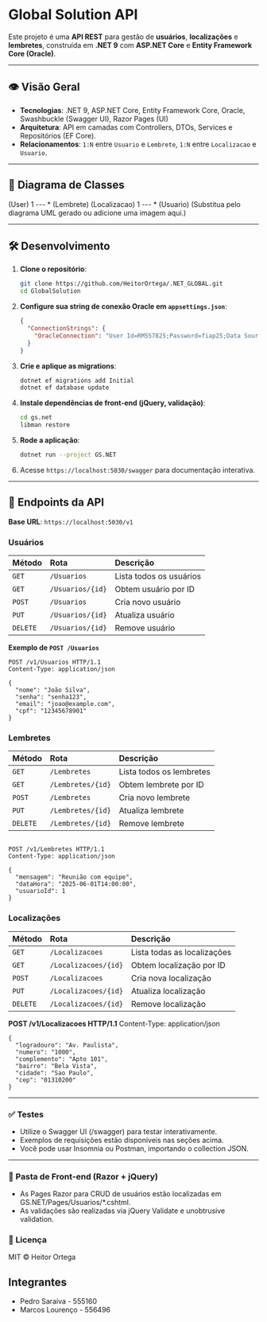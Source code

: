 # Global Solution API

Este projeto é uma **API REST** para gestão de **usuários**, **localizações** e **lembretes**, construída em **.NET 9** com **ASP.NET Core** e **Entity Framework Core (Oracle)**.

---

## 👁️ Visão Geral

* **Tecnologias**: .NET 9, ASP.NET Core, Entity Framework Core, Oracle, Swashbuckle (Swagger UI), Razor Pages (UI)
* **Arquitetura**: API em camadas com Controllers, DTOs, Services e Repositórios (EF Core).
* **Relacionamentos**: `1:N` entre `Usuario` e `Lembrete`, `1:N` entre `Localizacao` e `Usuario`.

---

## 📐 Diagrama de Classes

(User) 1 --- \* (Lembrete)
(Localizacao) 1 --- \* (Usuario)
(Substitua pelo diagrama UML gerado ou adicione uma imagem aqui.)

---

## 🛠️ Desenvolvimento

1.  **Clone o repositório**:

    ```bash
    git clone https://github.com/HeitorOrtega/.NET_GLOBAL.git
    cd GlobalSolution
    ```

2.  **Configure sua string de conexão Oracle em `appsettings.json`**:

    ```json
    {
      "ConnectionStrings": {
        "OracleConnection": "User Id=RM557825;Password=fiap25;Data Source=//host:1521/ORCL"
      }
    }
    ```

3.  **Crie e aplique as migrations**:

    ```bash
    dotnet ef migrations add Initial
    dotnet ef database update
    ```

4.  **Instale dependências de front-end (jQuery, validação)**:

    ```bash
    cd gs.net
    libman restore
    ```

5.  **Rode a aplicação**:

    ```bash
    dotnet run --project GS.NET
    ```

6.  Acesse `https://localhost:5030/swagger` para documentação interativa.

---

## 🚀 Endpoints da API

**Base URL**: `https://localhost:5030/v1`

### Usuários

| Método   | Rota             | Descrição                 |
| :------- | :--------------- | :------------------------ |
| `GET`    | `/Usuarios`      | Lista todos os usuários   |
| `GET`    | `/Usuarios/{id}` | Obtem usuário por ID      |
| `POST`   | `/Usuarios`      | Cria novo usuário         |
| `PUT`    | `/Usuarios/{id}` | Atualiza usuário          |
| `DELETE` | `/Usuarios/{id}` | Remove usuário            |

**Exemplo de `POST /Usuarios`**

```http
POST /v1/Usuarios HTTP/1.1
Content-Type: application/json

{
  "nome": "João Silva",
  "senha": "senha123",
  "email": "joao@example.com",
  "cpf": "12345678901"
}
```

### Lembretes

| Método   | Rota              | Descrição                 |
| :------- | :---------------- | :------------------------ |
| `GET`    | `/Lembretes`      | Lista todos os lembretes  |
| `GET`    | `/Lembretes/{id}` | Obtem lembrete por ID     |
| `POST`   | `/Lembretes`      | Cria novo lembrete        |
| `PUT`    | `/Lembretes/{id}` | Atualiza lembrete         |
| `DELETE` | `/Lembretes/{id}` | Remove lembrete           |

```http

POST /v1/Lembretes HTTP/1.1
Content-Type: application/json

{
  "mensagem": "Reunião com equipe",
  "dataHora": "2025-06-01T14:00:00",
  "usuarioId": 1
}
```

### Localizações

| Método   | Rota                 | Descrição                   |
| :------- | :------------------- | :-------------------------- |
| `GET`    | `/Localizacoes`      | Lista todas as localizações |
| `GET`    | `/Localizacoes/{id}` | Obtem localização por ID    |
| `POST`   | `/Localizacoes`      | Cria nova localização       |
| `PUT`    | `/Localizacoes/{id}` | Atualiza localização        |
| `DELETE` | `/Localizacoes/{id}` | Remove localização          |


**POST /v1/Localizacoes HTTP/1.1**
Content-Type: application/json

```http
{
  "logradouro": "Av. Paulista",
  "numero": "1000",
  "complemento": "Apto 101",
  "bairro": "Bela Vista",
  "cidade": "Sao Paulo",
  "cep": "01310200"
}
```

---

### ✅ Testes

- Utilize o Swagger UI (/swagger) para testar interativamente.
- Exemplos de requisições estão disponíveis nas seções acima.
- Você pode usar Insomnia ou Postman, importando o collection JSON.

---

### 📂 Pasta de Front‑end (Razor + jQuery)
- As Pages Razor para CRUD de usuários estão localizadas em GS.NET/Pages/Usuarios/*.cshtml.
- As validações são realizadas via jQuery Validate e unobtrusive validation.

### 🧾 Licença
MIT © Heitor Ortega

## Integrantes
- Pedro Saraiva - 555160
- Marcos Lourenço - 556496
